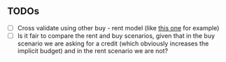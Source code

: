 ## TODOs
- [ ] Cross validate using other buy - rent model (like [this one](https://my.causal.app/models/191997/edit) for example)
- [ ] Is it fair to compare the rent and buy scenarios, given that in the buy scenario we are asking for a credit (which obviously increases the implicit budget) and in the rent scenario we are not?
